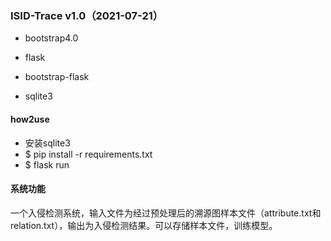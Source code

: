 ### ISID-Trace v1.0（2021-07-21）

- bootstrap4.0

- flask

- bootstrap-flask
- sqlite3

#### how2use

- 安装sqlite3
- $ pip install -r requirements.txt
- $ flask run

#### 系统功能

​	一个入侵检测系统，输入文件为经过预处理后的溯源图样本文件（attribute.txt和relation.txt），输出为入侵检测结果。可以存储样本文件，训练模型。
